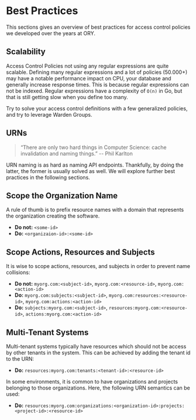 # Best Practices

This sections gives an overview of best practices for access control policies
we developed over the years at ORY.

<!-- toc -->

## Scalability

Access Control Policies not using any regular expressions are quite scalable. Defining many regular expressions and
a lot of policies (50.000+) may have a notable performance impact on CPU, your database and generally increase response
times. This is because regular expressions can not be indexed. Regular expressions have a complexity of `O(n)` in Go,
but that is still getting slow when you define too many.

Try to solve your access control definitions with a few generalized policies, and try to leverage Warden Groups.

## URNs

> “There are only two hard things in Computer Science: cache invalidation and naming things.”
> -- Phil Karlton

URN naming is as hard as naming API endpoints. Thankfully, by doing the latter, the former is usually solved as well.
We will explore further best practices in the following sections.

## Scope the Organization Name

A rule of thumb is to prefix resource names with a domain that represents the organization creating the software.

- **Do not:** `<some-id>`
- **Do:** `<organizaion-id>:<some-id>`

## Scope Actions, Resources and Subjects

It is wise to scope actions, resources, and subjects in order to prevent name collisions:

- **Do not:** `myorg.com:<subject-id>`, `myorg.com:<resource-id>`, `myorg.com:<action-id>`
- **Do:** `myorg.com:subjects:<subject-id>`, `myorg.com:resources:<resource-id>`, `myorg.com:actions:<action-id>`
- **Do:** `subjects:myorg.com:<subject-id>`, `resources:myorg.com:<resource-id>`, `actions:myorg.com:<action-id>`

## Multi-Tenant Systems

Multi-tenant systems typically have resources which should not be access by other tenants in the system. This can be
achieved by adding the tenant id to the URN:

- **Do:** `resources:myorg.com:tenants:<tenant-id>:<resource-id>`

In some environments, it is common to have organizations and projects belonging to those organizations. Here, the
following URN semantics can be used:

- **Do:** `resources:myorg.com:organizations:<organization-id>:projects:<project-id>:<resource-id>`
